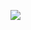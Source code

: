 ![](https://lh7-us.googleusercontent.com/EFmXwo-w4lPMiO7e7KuGvpOrqyP1jhANQWAgb-tUiXqlkDlCTKMnFVq6u6_TMbUkyCB27PHOfh0uUYc3vERh4kOmT-HdNBLjMn3MulwSdmpiFDzBCG5rDr2p_X3FP2AZruB6Eh-chhk1XISYDpicxAMRHA=s2048)


